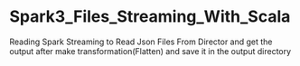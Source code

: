 # Spark3_Files_Streaming_With_Scala
Reading Spark Streaming to Read Json Files From Director and get the output after make transformation(Flatten) and save it in the output directory

